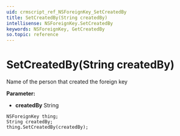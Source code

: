 ```yaml
---
uid: crmscript_ref_NSForeignKey_SetCreatedBy
title: SetCreatedBy(String createdBy)
intellisense: NSForeignKey.SetCreatedBy
keywords: NSForeignKey, GetCreatedBy
so.topic: reference
---
```


# SetCreatedBy(String createdBy)

Name of the person that created the foreign key

**Parameter:** 
* **createdBy** String

```crmscript
NSForeignKey thing;
String createdBy;
thing.SetCreatedBy(createdBy);
```

